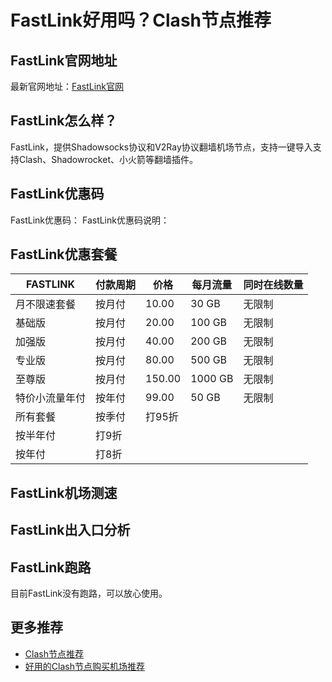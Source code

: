 # FastLink好用吗？Clash节点推荐

## FastLink官网地址
最新官网地址：[FastLink官网](https://ct.affxc.com/dageyun/)

## FastLink怎么样？
FastLink，提供Shadowsocks协议和V2Ray协议翻墙机场节点，支持一键导入支持Clash、Shadowrocket、小火箭等翻墙插件。

## FastLink优惠码
FastLink优惠码：
FastLink优惠码说明：

## FastLink优惠套餐

| FASTLINK | 付款周期 | 价格     | 每月流量    | 同时在线数量 |
|----------|------|--------|---------|--------|
| 月不限速套餐   | 按月付  | 10.00  | 30 GB   | 无限制    |
| 基础版      | 按月付  | 20.00  | 100 GB  | 无限制    |
| 加强版      | 按月付  | 40.00  | 200 GB  | 无限制    |
| 专业版      | 按月付  | 80.00  | 500 GB  | 无限制    |
| 至尊版      | 按月付  | 150.00 | 1000 GB | 无限制    |
| 特价小流量年付  | 按年付  | 99.00  | 50 GB   | 无限制    |
| 所有套餐     | 按季付  | 打95折   |         |        |
| 按半年付     | 打9折  |        |         |        |
| 按年付      | 打8折  |        |         |        |

## FastLink机场测速



## FastLink出入口分析



## FastLink跑路
目前FastLink没有跑路，可以放心使用。

## 更多推荐
 - [Clash节点推荐](https://github.com/clashdownload/Clash)
 - [好用的Clash节点购买机场推荐](https://clash.top/node/?utm_source=github&utm_medium=clashdownload-details)
